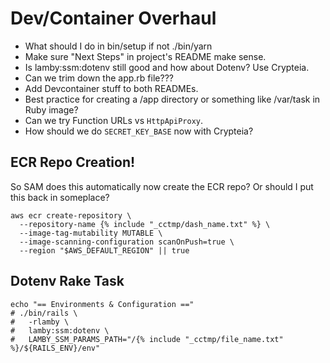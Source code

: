 # Dev/Container Overhaul

- What should I do in bin/setup if not ./bin/yarn
- Make sure "Next Steps" in project's README make sense.
- Is lamby:ssm:dotenv still good and how about Dotenv? Use Crypteia.
- Can we trim down the app.rb file???
- Add Devcontainer stuff to both READMEs.
- Best practice for creating a /app directory or something like /var/task in Ruby image?
- Can we try Function URLs vs `HttpApiProxy`.
- How should we do `SECRET_KEY_BASE` now with Crypteia?

## ECR Repo Creation!

So SAM does this automatically now create the ECR repo? Or should I put this back in someplace?

```shell
aws ecr create-repository \
  --repository-name {% include "_cctmp/dash_name.txt" %} \
  --image-tag-mutability MUTABLE \
  --image-scanning-configuration scanOnPush=true \
  --region "$AWS_DEFAULT_REGION" || true
```

## Dotenv Rake Task

```
echo "== Environments & Configuration =="
# ./bin/rails \
#   -rlamby \
#   lamby:ssm:dotenv \
#   LAMBY_SSM_PARAMS_PATH="/{% include "_cctmp/file_name.txt" %}/${RAILS_ENV}/env"
```
